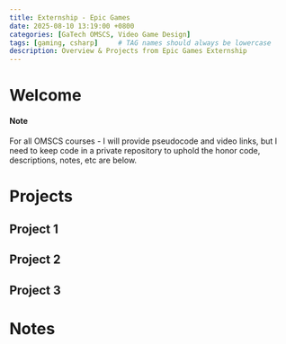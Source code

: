 ```yaml
---
title: Externship - Epic Games
date: 2025-08-10 13:19:00 +0800
categories: [GaTech OMSCS, Video Game Design]
tags: [gaming, csharp]     # TAG names should always be lowercase
description: Overview & Projects from Epic Games Externship
---
```



# Welcome
#### Note
For all OMSCS courses - I will provide pseudocode and video links, but I need to keep code in a private repository to uphold the honor code, descriptions, notes, etc are below. 

# Projects

## Project 1

## Project 2

## Project 3


# Notes